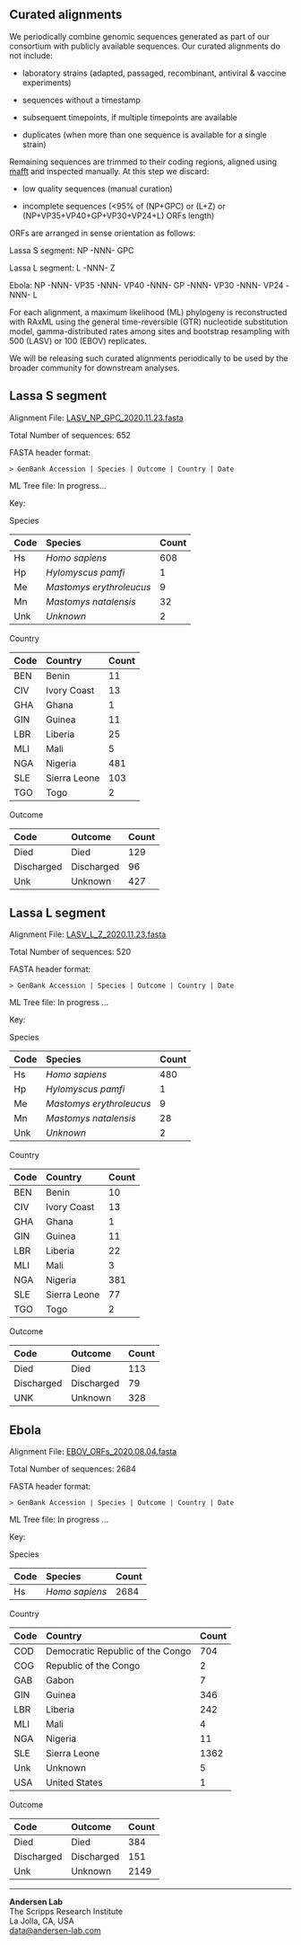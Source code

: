 ## Curated alignments

We periodically combine genomic sequences generated as part of our consortium with publicly available sequences. Our curated alignments do not include:

   - laboratory strains (adapted, passaged, recombinant, antiviral & vaccine experiments)

   - sequences without a timestamp

   - subsequent timepoints, if multiple timepoints are available

   - duplicates (when more than one sequence is available for a single strain)


Remaining sequences are trimmed to their coding regions, aligned using [mafft](https://mafft.cbrc.jp/alignment/software/tips0.html) and inspected manually. At this step we discard:

  - low quality sequences (manual curation)

  - incomplete sequences (<95% of (NP+GPC) or (L+Z) or (NP+VP35+VP40+GP+VP30+VP24+L) ORFs length)


ORFs are arranged in sense orientation as follows:

Lassa S segment: NP -NNN- GPC

Lassa L segment: L -NNN- Z

Ebola: NP -NNN- VP35 -NNN- VP40 -NNN- GP -NNN- VP30 -NNN- VP24 -NNN- L


For each alignment, a maximum likelihood (ML) phylogeny is reconstructed with RAxML using the general time-reversible (GTR) nucleotide substitution model, gamma-distributed rates among sites and bootstrap resampling with 500 (LASV) or 100 (EBOV) replicates.

We will be releasing such curated alignments periodically to be used by the broader community for downstream analyses.

## Lassa S segment

Alignment File: [LASV_NP_GPC_2020.11.23.fasta](https://github.com/cvisb/curated-alignments/blob/master/lassa/LASV_NP_GPC_2020.11.23.fasta)

Total Number of sequences: 652

FASTA header format:
```
> GenBank Accession | Species | Outcome | Country | Date
```
ML Tree file: In progress...

Key:

Species

| Code | Species | Count |
|:---|:---|:---|
| Hs | *Homo sapiens* | 608 |
| Hp | *Hylomyscus pamfi* | 1 |
| Me | *Mastomys erythroleucus* | 9 |
| Mn | *Mastomys natalensis* | 32 |
| Unk | *Unknown* | 2 |

Country

| Code | Country | Count |
|:--|:--|:--|
| BEN | Benin | 11 |
| CIV | Ivory Coast | 13 |
| GHA | Ghana | 1 |
| GIN | Guinea | 11 |
| LBR | Liberia | 25 |
| MLI | Mali | 5 |
| NGA | Nigeria | 481 |
| SLE | Sierra Leone | 103 |
| TGO | Togo | 2 |

Outcome

|Code | Outcome | Count |
|:-- |:-- |:-- |
| Died | Died | 129 |
| Discharged | Discharged | 96 |
| Unk | Unknown | 427 |

## Lassa L segment

Alignment File: [LASV_L_Z_2020.11.23.fasta](https://github.com/cvisb/curated-alignments/blob/master/lassa/LASV_L_Z_2020.11.23.fasta)

Total Number of sequences: 520

FASTA header format:
```
> GenBank Accession | Species | Outcome | Country | Date
```
ML Tree file: In progress ...

Key:

Species

| Code | Species | Count |
|:---|:---|:---|
| Hs | *Homo sapiens* | 480 |
| Hp | *Hylomyscus pamfi* | 1 |
| Me | *Mastomys erythroleucus* | 9 |
| Mn | *Mastomys natalensis* | 28 |
| Unk | *Unknown* | 2 |

Country

| Code | Country | Count |
|:--|:--|:--|
| BEN | Benin | 10 |
| CIV | Ivory Coast | 13 |
| GHA | Ghana | 1 |
| GIN | Guinea | 11 |
| LBR | Liberia | 22 |
| MLI | Mali | 3 |
| NGA | Nigeria | 381 |
| SLE | Sierra Leone | 77 |
| TGO | Togo | 2 |

Outcome

|Code | Outcome | Count |
|:-- |:-- |:-- |
| Died | Died | 113 |
| Discharged | Discharged | 79 |
| UNK | Unknown | 328 |

## Ebola

Alignment File: [EBOV_ORFs_2020.08.04.fasta](https://github.com/cvisb/curated-alignments/blob/master/ebola/EBOV_ORFs_2020.08.04.fasta)

Total Number of sequences: 2684

FASTA header format:
```
> GenBank Accession | Species | Outcome | Country | Date
```
ML Tree file: In progress ...

Key:

Species

| Code | Species | Count |
|:---|:---|:---|
| Hs | *Homo sapiens* | 2684 |

Country

| Code | Country | Count |
|:--|:--|:--|
| COD | Democratic Republic of the Congo | 704 |
| COG | Republic of the Congo | 2 |
| GAB | Gabon | 7 |
| GIN | Guinea | 346 |
| LBR | Liberia | 242 |
| MLI | Mali | 4 |
| NGA | Nigeria | 11 |
| SLE | Sierra Leone | 1362 |
| Unk | Unknown | 5 |
| USA | United States | 1 |

Outcome

|Code | Outcome | Count |
|:-- |:-- |:-- |
| Died | Died | 384 |
| Discharged | Discharged | 151 |
| Unk | Unknown | 2149 |

---
**Andersen Lab**  
The Scripps Research Institute  
La Jolla, CA, USA  
[data@andersen-lab.com](mailto:data@andersen-lab.com)
